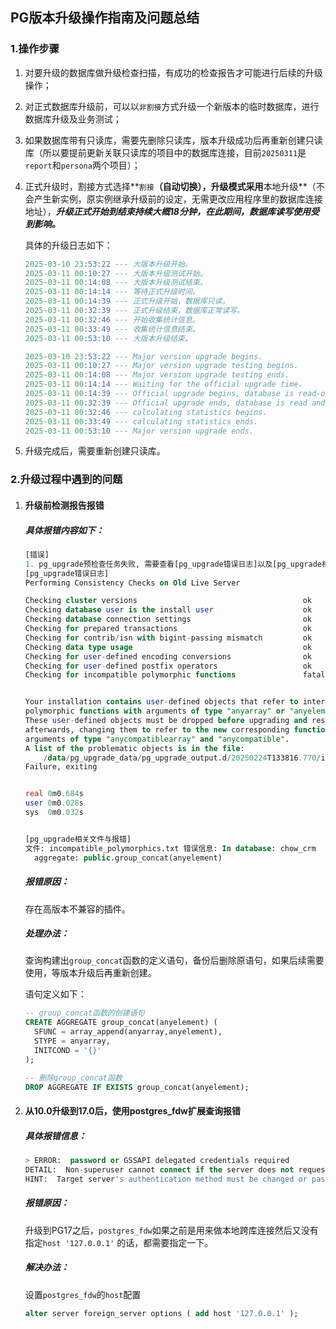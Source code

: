 ## PG版本升级操作指南及问题总结

### 1.操作步骤

1. 对要升级的数据库做升级检查扫描，有成功的检查报告才可能进行后续的升级操作；

2. 对正式数据库升级前，可以以`非割接`方式升级一个新版本的临时数据库，进行数据库升级及业务测试；

3. 如果数据库带有只读库，需要先删除只读库，版本升级成功后再重新创建只读库（所以要提前更新关联只读库的项目中的数据库连接，目前`20250311`是`report`和`persona`两个项目）；

4. 正式升级时，割接方式选择**`割接`**（自动切换），升级模式采用**本地升级**（不会产生新实例，原实例继承升级前的设定，无需更改应用程序里的数据库连接地址），***升级正式开始到结束持续大概18分钟，在此期间，数据库读写使用受到影响。***

   具体的升级日志如下：

   ```sql
   2025-03-10 23:53:22 --- 大版本升级开始。
   2025-03-11 00:10:27 --- 大版本升级测试开始。
   2025-03-11 00:14:08 --- 大版本升级测试结束。
   2025-03-11 00:14:14 --- 等待正式升级时间。
   2025-03-11 00:14:39 --- 正式升级开始，数据库只读。
   2025-03-11 00:32:39 --- 正式升级结束，数据库正常读写。
   2025-03-11 00:32:46 --- 开始收集统计信息。
   2025-03-11 00:33:49 --- 收集统计信息结束。
   2025-03-11 00:53:10 --- 大版本升级结束。
   
   2025-03-10 23:53:22 --- Major version upgrade begins.
   2025-03-11 00:10:27 --- Major version upgrade testing begins.
   2025-03-11 00:14:08 --- Major version upgrade testing ends.
   2025-03-11 00:14:14 --- Waiting for the official upgrade time.
   2025-03-11 00:14:39 --- Official upgrade begins, database is read-only.
   2025-03-11 00:32:39 --- Official upgrade ends, database is read and writable.
   2025-03-11 00:32:46 --- calculating statistics begins.
   2025-03-11 00:33:49 --- calculating statistics ends.
   2025-03-11 00:53:10 --- Major version upgrade ends.
   ```

5. 升级完成后，需要重新创建只读库。



### 2.升级过程中遇到的问题

1. #### 升级前检测报告报错

   ##### 具体报错内容如下：

   ```sql
   [错误]
   1. pg_upgrade预检查任务失败, 需要查看[pg_upgrade错误日志]以及[pg_upgrade相关文件与报错]。
   [pg_upgrade错误日志]
   Performing Consistency Checks on Old Live Server
   
   Checking cluster versions                                     ok
   Checking database user is the install user                    ok
   Checking database connection settings                         ok
   Checking for prepared transactions                            ok
   Checking for contrib/isn with bigint-passing mismatch         ok
   Checking data type usage                                      ok
   Checking for user-defined encoding conversions                ok
   Checking for user-defined postfix operators                   ok
   Checking for incompatible polymorphic functions               fatal
   
   
   Your installation contains user-defined objects that refer to internal
   polymorphic functions with arguments of type "anyarray" or "anyelement".
   These user-defined objects must be dropped before upgrading and restored
   afterwards, changing them to refer to the new corresponding functions with
   arguments of type "anycompatiblearray" and "anycompatible".
   A list of the problematic objects is in the file:
       /data/pg_upgrade_data/pg_upgrade_output.d/20250224T133816.770/incompatible_polymorphics.txt
   Failure, exiting
   
   
   real	0m0.684s
   user	0m0.028s
   sys	0m0.032s
   
   
   [pg_upgrade相关文件与报错]
   文件: incompatible_polymorphics.txt 错误信息: In database: chow_crm
     aggregate: public.group_concat(anyelement)
   ```

   ##### 报错原因：

   存在高版本不兼容的插件。

   ##### 处理办法：

   查询构建出`group_concat`函数的定义语句，备份后删除原语句，如果后续需要使用，等版本升级后再重新创建。

   语句定义如下：

   ```sql
   -- group_concat函数的创建语句
   CREATE AGGREGATE group_concat(anyelement) (
     SFUNC = array_append(anyarray,anyelement),
     STYPE = anyarray,
     INITCOND = '{}'
   );
   
   -- 删除group_concat函数
   DROP AGGREGATE IF EXISTS group_concat(anyelement);
   ```

   

2. #### 从10.0升级到17.0后，使用postgres_fdw扩展查询报错

   ##### 具体报错信息：

   ```sql
   > ERROR:  password or GSSAPI delegated credentials required
   DETAIL:  Non-superuser cannot connect if the server does not request a password or use GSSAPI with delegated credentials.
   HINT:  Target server's authentication method must be changed or password_required=false set in the user mapping attributes.
   ```

   ##### 报错原因：

   升级到PG17之后，`postgres_fdw`如果之前是用来做本地跨库连接然后又没有指定`host '127.0.0.1'` 的话，都需要指定一下。

   ##### 解决办法：

   设置`postgres_fdw`的`host`配置

   ```sql
   alter server foreign_server options ( add host '127.0.0.1' );
   ```

   

